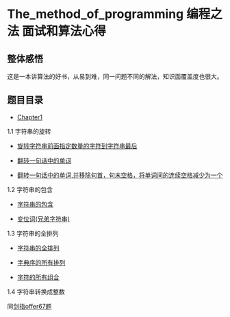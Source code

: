 # The_method_of_programming 编程之法 面试和算法心得

## 整体感悟

这是一本讲算法的好书，从易到难，同一问题不同的解法，知识面覆盖度也很大。

## 题目目录

* [Chapter1](./chapter1)

1.1 字符串的旋转

* [旋转字符串前面指定数量的字符到字符串最后](./chapter1/java_1_1_1.java)

* [翻转一句话中的单词](./chapter1/java_1_1_2.java)

* [翻转一句话中的单词,并移除句首，句末空格，将单词间的连续空格减少为一个](./chapter1/java_1_1_3.java)

1.2 字符串的包含

* [字符串的包含](./chapter1/java_1_2_1.java)

* [变位词(兄弟字符串)](./chapter1/java_1_2_2.java)

1.3 字符串的全排列

* [字符串的全排列](./chapter1/java_1_3_1.java)

* [字典序的所有排列](./chapter1/java_1_3_2.java)

* [字符的所有组合](./chapter1/java_1_3_3.java)

1.4 字符串转换成整数

同[剑指offer67题]((../剑指offer/chapter6/JAVA_67.java))